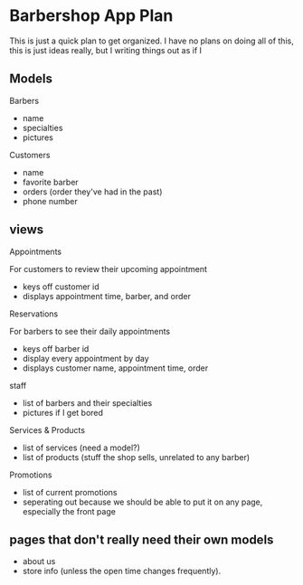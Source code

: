 # Barbershop App Plan

This is just a quick plan to get organized.  I have no plans on doing all of this, this is just ideas really, but I writing things out as if I 

## Models

Barbers
- name
- specialties
- pictures

Customers
- name
- favorite barber
- orders (order they've had in the past)
- phone number

## views

Appointments

For customers to review their upcoming appointment

- keys off customer id
- displays appointment time, barber, and order

Reservations

For barbers to see their daily appointments

- keys off barber id
- display every appointment by day
- displays customer name, appointment time, order

staff

- list of barbers and their specialties
- pictures if I get bored

Services & Products

- list of services (need a model?)
- list of products (stuff the shop sells, unrelated to any barber)

Promotions

- list of current promotions
- seperating out because we should be able to put it on any page, especially the front page

## pages that don't really need their own models

* about us
* store info (unless the open time changes frequently).